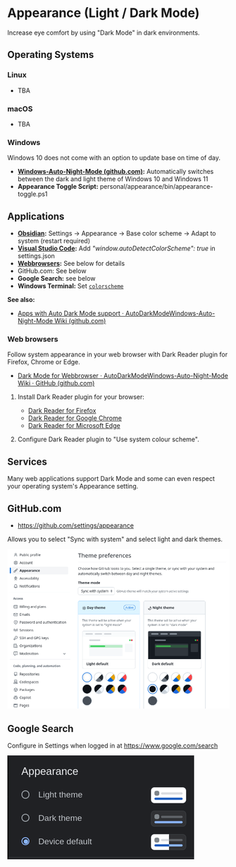 # Appearance (Light / Dark Mode)

Increase eye comfort by using "Dark Mode" in dark environments.

## Operating Systems

### Linux

- TBA

### macOS

- TBA
### Windows

Windows 10 does not come with an option to update base on time of day.

- **[Windows-Auto-Night-Mode (github.com)](https://github.com/AutoDarkMode/Windows-Auto-Night-Mode):**  Automatically switches between the dark and light theme of Windows 10 and Windows 11
- **Appearance Toggle Script:** personal/appearance/bin/appearance-toggle.ps1


## Applications

- **[Obsidian](https://obsidian.md/):** Settings → Appearance → Base color scheme → Adapt to system (restart required)
- **[Visual Studio Code](https://code.visualstudio.com/):** Add _"window.autoDetectColorScheme": true_ in settings.json
- **[Webbrowsers](#Webbrowsers):** See below for details
- GitHub.com: See below
- **Google Search:** see below
- **Windows Terminal:** Set [`colorscheme`](https://learn.microsoft.com/en-us/windows/terminal/customize-settings/profile-appearance#color-scheme)

**See also:**
- [Apps with Auto Dark Mode support · AutoDarkModeWindows-Auto-Night-Mode Wiki (github.com)](https://github.com/AutoDarkMode/Windows-Auto-Night-Mode/wiki/Apps-with-Auto-Dark-Mode-support)

### Web browsers

Follow system appearance in your web browser with Dark Reader plugin for Firefox, Chrome or Edge.

- [Dark Mode for Webbrowser · AutoDarkModeWindows-Auto-Night-Mode Wiki · GitHub (github.com)](https://github.com/AutoDarkMode/Windows-Auto-Night-Mode/wiki/Dark-Mode-for-Webbrowser)

1. Install Dark Reader plugin for your browser:

    - [Dark Reader for Firefox](https://addons.mozilla.org/en-US/firefox/addon/darkreader/)  
    - [Dark Reader for Google Chrome](https://chrome.google.com/webstore/detail/dark-reader/eimadpbcbfnmbkopoojfekhnkhdbieeh)  
    - [Dark Reader for Microsoft Edge](https://microsoftedge.microsoft.com/addons/detail/dark-reader/ifoakfbpdcdoeenechcleahebpibofpc)

2. Configure Dark Reader plugin to "Use system colour scheme".

## Services

Many web applications support Dark Mode and some can even respect your operating system's Appearance setting.

## GitHub.com

- https://github.com/settings/appearance

Allows you to select "Sync with system" and select light and dark themes.

![](../assets/github-appearance-settings.png)


## Google Search

Configure in Settings when logged in at https://www.google.com/search

![](../assets/google-search-settings-appearance.png)
